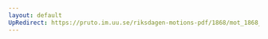 ```yaml
---
layout: default
UpRedirect: https://pruto.im.uu.se/riksdagen-motions-pdf/1868/mot_1868__ak__206.pdf
---
```

